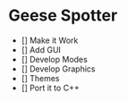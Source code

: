 # Geese Spotter


- [] Make it Work
- [] Add GUI
- [] Develop Modes
- [] Develop Graphics
- [] Themes
- [] Port it to C++